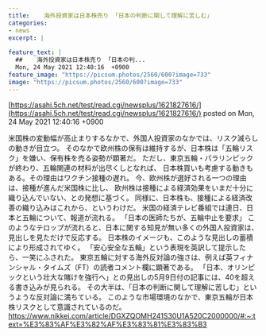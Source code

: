 ```yaml
---
title:    海外投資家は日本株売り 「日本の判断に関して理解に苦しむ」  
categories:
- news
excerpt: |
  
feature_text: |
  ##    海外投資家は日本株売り 「日本の判...
  Mon, 24 May 2021 12:40:16  +0900
feature_image: "https://picsum.photos/2560/600?image=733"
image: "https://picsum.photos/2560/600?image=733"
---
```


[https://asahi.5ch.net/test/read.cgi/newsplus/1621827616/](https://asahi.5ch.net/test/read.cgi/newsplus/1621827616/)
posted on Mon, 24 May 2021 12:40:16  +0900

<!--more-->

米国株の変動幅が高止まりするなかで、外国人投資家のなかでは、リスク減らしの動きが目立つ。 そのなかで欧州株の保有は維持するが、日本株は「五輪リスク」を嫌い、保有株を売る姿勢が顕著だ。 ただし、東京五輪・パラリンピックが終わり、五輪関連の材料が出尽くしとなれば、 日本株買いも考慮する動きもある。その理由はワクチン接種の遅れ。 今、欧州株が選好される一つの理由は、接種が進んだ米国株に比し、 欧州株は接種による経済効果をいまだ十分に織り込んでいない、との発想に基づく。 同様に、日本株も、接種による経済改善の織り込みはこれから、というわけだ。 米国の経済テレビ番組では連日、日本と五輪について、報道が流れる。 「日本の医師たちが、五輪中止を要求」 このようなテロップが流れると、日本に関する知見が無い多くの外国人投資家は、見出しを見ただけで反応する。 日本株のイメージも、このような見出しの蓄積により形成されてゆく。 「安心安全な五輪」という表現を英訳して提示したら、一笑にふされた。 東京五輪に対する海外反対論の強さは、例えば英フィナンシャル・タイムズ（FT）の読者コメント欄に顕著である。 「日本、オリンピックという壮大な賭けを強行へ」との見出しの5月9日付の記事には、40を超える書き込みが見られる。 その大半は、「日本の判断に関して理解に苦しむ」というような反対論に満ちている。 このような市場環境のなかで、東京五輪が日本株リスクとして意識されているのだ。 https://www.nikkei.com/article/DGXZQOMH241S30U1A520C2000000/#:~:text=%E3%83%AF%E3%82%AF%E3%83%81%E3%83%B3

